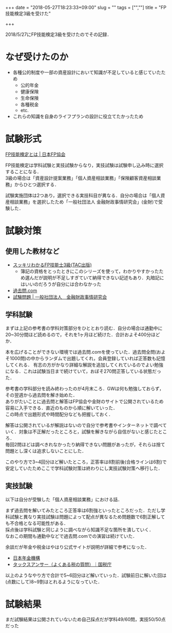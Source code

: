 +++
date = "2018-05-27T18:23:33+09:00"
slug = ""
tags = ["",""]
title = "FP技能検定3級を受けた"

+++

2018/5/27にFP技能検定3級を受けたのでその記録．

# なぜ受けたのか

* 各種公的制度や一部の資産設計において知識が不足していると感じていたため
    * 公的年金
    * 健康保険
    * 生命保険
    * 各種税金
    * etc.
* これらの知識を自身のライフプランの設計に役立てたかったため

# 試験形式
[FP技能検定とは | 日本FP協会](https://www.jafp.or.jp/exam/about/)

FP技能検定は学科試験と実技試験からなり，実技試験は試験申し込み時に選択することになる．  
3級の場合は「資産設計提案業務」「個人資産相談業務」「保険顧客資産相談業務」からひとつ選択する．

試験実施団体は2つあり，選択できる実技科目が異なる．自分の場合は「個人資産相談業務」を選択したため「一般社団法人 金融財政事情研究会」(金財)で受験した．

# 試験対策
## 使用した教材など
* [スッキリわかるFP技能士3級(TAC出版)](https://www.amazon.co.jp/dp/4813275915)
    * 簿記の資格をとったときにこのシリーズを使って，わかりやすかったため選んだが説明が不足しすぎていて納得できない記述もあり．丸暗記にはいいのだろうが自分には合わなかった
* [過去問.com](https://kakomonn.com/fp3/)
* [試験問題 | 一般社団法人　金融財政事情研究会](http://www.kinzai.or.jp/ginou/fp/test-fp)

## 学科試験
まずは上記の参考書の学科対策部分をひととおり読む．自分の場合は通勤中に20~30分間ほど読めるので，それを1ヶ月ほど続けた．合計およそ400分ほどか．

本を広げることができない環境では過去問.comを使っていた．過去問全問(およそ1000問)の中からランダムで出題してくれ，会員登録していれば正答数も記憶してくれる．
有志の方がかなり詳細な解説を追加してくれているのでよい勉強になる．これは試験当日まで続けていて，おぼそ270問正答している状態だった．

参考書の学科部分を読み終わったのが4月末ころ．GWは何も勉強しておらず，その翌週から過去問を解き始めた．  
ありがたいことに過去問と解答はFP協会や金財のサイトで公開されているため容易に入手できる．直近のものから順に解いていった．  
この時点で出題形式や時間配分なども把握しておく．

解答は公開されているが解説はないので自分で参考書やインターネットで調べていく．対象は不正解だったところと，試験を解きながら自信がないと感じたところ．  
毎回2問ほどは調べきれなかったり納得できない問題があったが，それらは捨て問題とし深くは追求しないことにした．

このやり方で3~4回分ほど解いたところ，正答率は8割前後(合格ラインは6割)で安定していたためここで学科試験対策は終わりにし実技試験対策へ移行した．

## 実技試験
以下は自分が受験した「個人資産相談業務」における話．

まず過去問を解いてみたところ正答率は6割強といったところだった．ただし学科試験と異なり実技試験は問題によって配点が異なるため問題数で6割正解しても不合格となる可能性がある．  
採点後は学科試験と同じように調べながら知識不足な箇所を潰していく．  
なおこの期間も通勤中などで過去問.comでの演習は続けていた．

余談だが年金や税金はやはり公式サイトが説明が詳細で参考になった．

* [日本年金機構](http://www.nenkin.go.jp/)
* [タックスアンサー（よくある税の質問）｜国税庁](https://www.nta.go.jp/taxes/shiraberu/taxanswer/index2.htm)

以上のようなやり方で合計で5~6回分ほど解いていった．試験前日に解いた回は(点数にして)8~9割はとれるようになっていた．

# 試験結果
まだ試験結果は公開されていないため自己採点だが学科49/60問，実技50/50点だった
